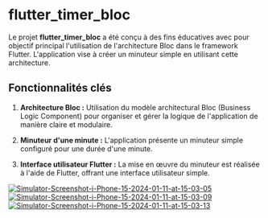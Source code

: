 # flutter_timer_bloc

Le projet **flutter_timer_bloc** a été conçu à des fins éducatives avec pour objectif principal l'utilisation de l'architecture Bloc dans le framework Flutter. L'application vise à créer un minuteur simple en utilisant cette architecture.

## Fonctionnalités clés

1. **Architecture Bloc :** Utilisation du modèle architectural Bloc (Business Logic Component) pour organiser et gérer la logique de l'application de manière claire et modulaire.

2. **Minuteur d'une minute :** L'application présente un minuteur simple configuré pour une durée d'une minute.

3. **Interface utilisateur Flutter :** La mise en œuvre du minuteur est réalisée à l'aide de Flutter, offrant une interface utilisateur simple.

<a href="https://ibb.co/9wfPPFt"><img src="https://i.ibb.co/cbpqqGL/Simulator-Screenshot-i-Phone-15-2024-01-11-at-15-03-05.png" alt="Simulator-Screenshot-i-Phone-15-2024-01-11-at-15-03-05" border="0"></a>
<a href="https://ibb.co/SfP3vTx"><img src="https://i.ibb.co/BntCsDP/Simulator-Screenshot-i-Phone-15-2024-01-11-at-15-03-09.png" alt="Simulator-Screenshot-i-Phone-15-2024-01-11-at-15-03-09" border="0"></a>
<a href="https://ibb.co/rfNR9xK"><img src="https://i.ibb.co/wrjFtSZ/Simulator-Screenshot-i-Phone-15-2024-01-11-at-15-03-13.png" alt="Simulator-Screenshot-i-Phone-15-2024-01-11-at-15-03-13" border="0"></a>
